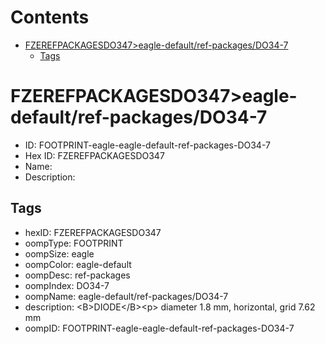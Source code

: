 



Contents
========

* [FZEREFPACKAGESDO347>eagle-default/ref-packages/DO34-7](#fzerefpackagesdo347eagle-defaultref-packagesdo34-7)
	* [Tags](#tags)

# FZEREFPACKAGESDO347>eagle-default/ref-packages/DO34-7

- ID: FOOTPRINT-eagle-eagle-default-ref-packages-DO34-7
- Hex ID: FZEREFPACKAGESDO347
- Name: 
- Description: 

## Tags

- hexID: FZEREFPACKAGESDO347
- oompType: FOOTPRINT
- oompSize: eagle
- oompColor: eagle-default
- oompDesc: ref-packages
- oompIndex: DO34-7
- oompName: eagle-default/ref-packages/DO34-7
- description: &lt;B&gt;DIODE&lt;/B&gt;&lt;p&gt;&#xD;
diameter 1.8 mm, horizontal, grid 7.62 mm
- oompID: FOOTPRINT-eagle-eagle-default-ref-packages-DO34-7
